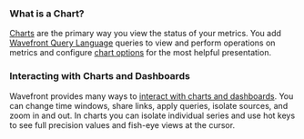 ### What is a Chart?

[Charts](https://community.wavefront.com/docs/DOC-1064) are the primary way you view the status of your metrics. You add
[Wavefront Query Language](https://community.wavefront.com/docs/DOC-1019) queries to view and perform operations on metrics and configure [chart options](https://community.wavefront.com/docs/DOC-1158) for the most helpful presentation.

### Interacting with Charts and Dashboards

Wavefront provides many ways to [interact with charts and dashboards](https://community.wavefront.com/docs/DOC-1067).
You can change time windows, share links, apply queries, isolate sources, and zoom in and out. In charts you can isolate
individual series and use hot keys to see full precision values and fish-eye views at the cursor.
